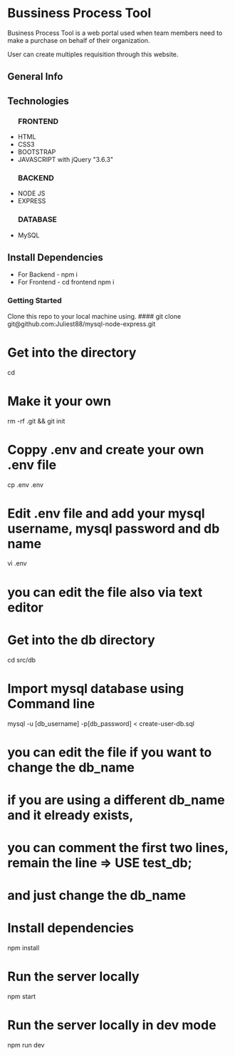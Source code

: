 <h1>Bussiness Process Tool</h1>
<p> Business Process Tool  is a web portal used when team members need to make a purchase on behalf of their organization.</p>
    <p>User can create  multiples requisition through this website.</p> 

<h2>General Info</h2>
<h2>Technologies</h2>
<ul>
  <h3>FRONTEND</h3>                  
  <li>HTML</li>
  <li>CSS3</li>
  <li>BOOTSTRAP</li>
  <li>JAVASCRIPT with jQuery "3.6.3" </li>
  <h3>BACKEND</h3>
  <li>NODE JS</li>
  <li>EXPRESS</li>
  <h3>DATABASE</h3>
  <li>MySQL</li>

</ul>

<h2>Install Dependencies</h2>
<ul>
    <li>For Backend - npm i </li>

   <li> For Frontend - cd frontend  npm i </li>

</ul>
<h3>Getting Started</h3>
    Clone this repo to your local machine using.
   #### git clone git@github.com:Juliest88/mysql-node-express.git

# Get into the directory
cd 

# Make it your own
rm -rf .git && git init

# Coppy .env and create your own .env file
cp .env .env

# Edit .env file and add your mysql username, mysql password and db name
vi .env
# you can edit the file also via text editor

# Get into the db directory
cd src/db

# Import mysql database using Command line
mysql -u [db_username] -p[db_password] < create-user-db.sql
# you can edit the file if you want to change the db_name
# if you are using a different db_name and it elready exists,
# you can comment the first two lines, remain the line => USE test_db;
# and just change the db_name

# Install dependencies
npm install

# Run the server locally
npm start

# Run the server locally in dev mode
npm run dev
